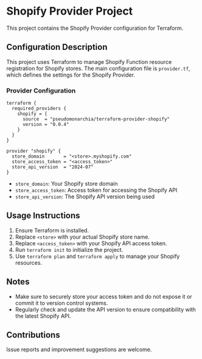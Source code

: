 # Shopify Provider Project

This project contains the Shopify Provider configuration for Terraform.

## Configuration Description

This project uses Terraform to manage Shopify Function resource registration for Shopify stores.
The main configuration file is `provider.tf`, which defines the settings for the Shopify Provider.

### Provider Configuration

```hcl
terraform {
  required_providers {
    shopify = {
      source  = "pseudomonarchia/terraform-provider-shopify"
      version = "0.0.4"
    }
  }
}

provider "shopify" {
  store_domain       = "<store>.myshopify.com"
  store_access_token = "<access_token>"
  store_api_version  = "2024-07"
}
```

- `store_domain`: Your Shopify store domain
- `store_access_token`: Access token for accessing the Shopify API
- `store_api_version`: The Shopify API version being used

## Usage Instructions

1. Ensure Terraform is installed.
2. Replace `<store>` with your actual Shopify store name.
3. Replace `<access_token>` with your Shopify API access token.
4. Run `terraform init` to initialize the project.
5. Use `terraform plan` and `terraform apply` to manage your Shopify resources.

## Notes

- Make sure to securely store your access token and do not expose it or commit it to version control systems.
- Regularly check and update the API version to ensure compatibility with the latest Shopify API.

## Contributions

Issue reports and improvement suggestions are welcome.
